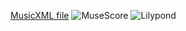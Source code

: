<style>
.reveal section#essential img[alt=MuseScore]{
    height: 350px;
    margin: 0;
    border: 0;
}
</style>

[MusicXML file](e-o/Essential_Features.musicxml)
![MuseScore](e-o/essentialmusescore.svg)
![Lilypond](e-o/essentiallilypond.png)
